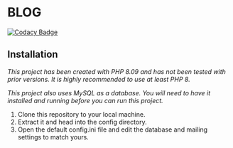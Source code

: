 # BLOG
[![Codacy Badge](https://bit.ly/2UwnMKg)](https://bit.ly/3z8SRmo)
##  Installation
*This project has been created with PHP 8.09 and has not been tested with prior versions. It is highly recommended to use at least PHP 8.*

*This project also uses MySQL as a database. You will need to have it installed and running before you can run this project.*

1. Clone this repository to your local machine.
2. Extract it and head into the config directory.
3. Open the default config.ini file and edit the database and mailing settings to match yours.